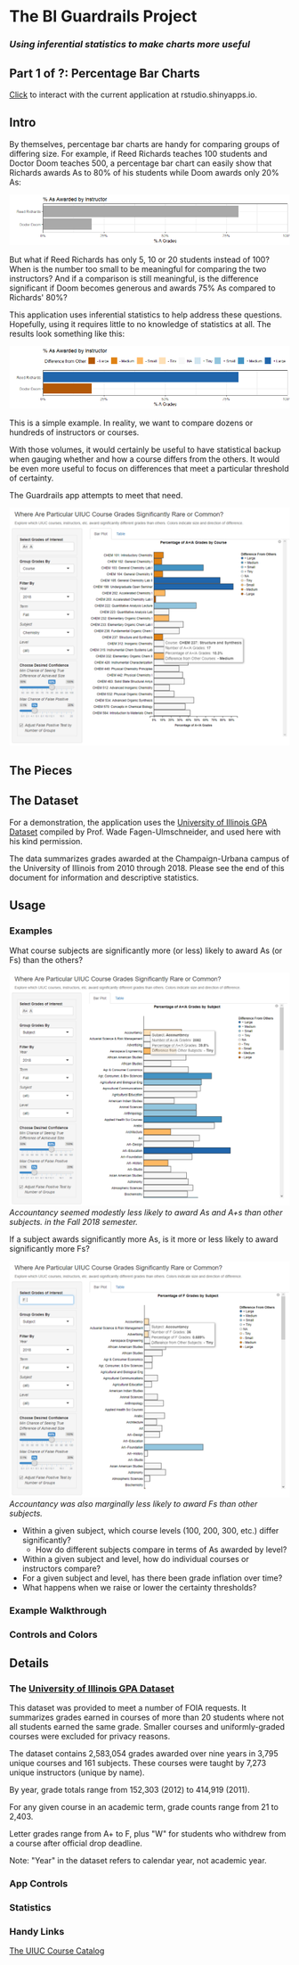 # The BI Guardrails Project
### *Using inferential statistics to make charts more useful*
Part 1 of ?: Percentage Bar Charts
----------------------------------

[Click](https://tuohybuoy.shinyapps.io/uiuc_grade_explorer_with_inferential_guardrails) to interact with the current application at rstudio.shinyapps.io.

## Intro

By themselves, percentage bar charts are handy for comparing groups of differing size. For example, if Reed Richards teaches 100 students and Doctor Doom teaches 500, a percentage bar chart can easily show that Richards awards As to 80% of his students while Doom awards only 20% As:

![Richards vs. Doom A Grades Awarded](common/images/Richards_vs_Doom_Grades.png)

But what if Reed Richards has only 5, 10 or 20 students instead of 100? When is the number too small to be meaningful for comparing the two instructors? And if a comparison is still meaningful, is the difference significant if Doom becomes generous and awards 75% As compared to Richards' 80%?

This application uses inferential statistics to help address these questions. Hopefully, using it requires little to no knowledge of statistics at all. The results look something like this:

![Richards vs. Doom A Grades Awarded, with Effect Size](common/images/Richards_vs_Doom_Grades_with_Effect_Size.png)

This is a simple example. In reality, we want to compare dozens or hundreds of instructors or courses.

With those volumes, it would certainly be useful to have statistical backup when gauging whether and how a course differs from the others. It would be even more useful to focus on differences that meet a particular threshold of certainty.

The Guardrails app attempts to meet that need.

![UIUC Grade Explorer with Inferential Guardrails - Start Page](common/images/App_Start_Page.png)

## The Pieces

## The Dataset

For a demonstration, the application uses the [University of Illinois GPA Dataset](https://github.com/wadefagen/datasets/tree/master/gpa) compiled by Prof. Wade Fagen-Ulmschneider, and used here with his kind permission.

The data summarizes grades awarded at the Champaign-Urbana campus of the University of Illinois from 2010 through 2018. Please see the end of this document for information and descriptive statistics.

## Usage

### Examples

What course subjects are significantly more (or less) likely to award As (or Fs) than the others?

![A Grade Percentages by Subject for Fall 2018](common/images/As_by_Subject.png)
*Accountancy seemed modestly less likely to award As and A+s than other subjects. in the Fall 2018 semester.*

If a subject awards significantly more As, is it more or less likely to award significantly more Fs?

![A Grade Percentages by Subject for Fall 2018](common/images/Fs_by_Subject.png)
*Accountancy was also marginally less likely to award Fs than other subjects.*

* Within a given subject, which course levels (100, 200, 300, etc.) differ significantly?
  * How do different subjects compare in terms of As awarded by level?
* Within a given subject and level, how do individual courses or instructors compare?
* For a given subject and level, has there been grade inflation over time?
* What happens when we raise or lower the certainty thresholds?

### Example Walkthrough

### Controls and Colors




## Details

### The [University of Illinois GPA Dataset](https://github.com/wadefagen/datasets/tree/master/gpa)

This dataset was provided to meet a number of FOIA requests. It summarizes grades earned in courses of more than 20 students where not all students earned the same grade. Smaller courses and uniformly-graded courses were excluded for privacy reasons.

The dataset contains 2,583,054 grades awarded over nine years in 3,795 unique courses and 161 subjects. These courses were taught by 7,273 unique instructors (unique by name).

By year, grade totals range from 152,303 (2012) to 414,919 (2011).

For any given course in an academic term, grade counts range from 21 to 2,403.

Letter grades range from A+ to F, plus "W" for students who withdrew from a course after official drop deadline.

Note: "Year" in the dataset refers to calendar year, not academic year.

### App Controls

### Statistics


### Handy Links

[The UIUC Course Catalog](https://courses.illinois.edu/)